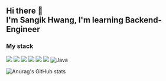 ## Hi there 👋 </br> I'm Sangik Hwang, I'm learning Backend-Engineer

### My stack 
<img src="https://img.shields.io/badge/Python-3776AB?style=for-the-badge&logo=Python&logoColor=white"> <img src="https://img.shields.io/badge/mysql-4479A1?style=for-the-badge&logo=mysql&logoColor=white"> <img src="https://img.shields.io/badge/github-181717?style=for-the-badge&logo=github&logoColor=white"> <img src="https://img.shields.io/badge/velog-20C997?style=for-the-badge&logo=github&logoColor=Green"> <img src="https://img.shields.io/badge/spring-6DB33F?style=for-the-badge&logo=github&logoColor=Green"> <img src="https://img.shields.io/badge/SpringSecurity-6DB33F?style=for-the-badge&logo=github&logoColor=Green"> <img alt="Java" src ="https://img.shields.io/badge/Java-007396.svg?&style=for-the-badge&logo=Java&logoColor=white"/>








![Anurag's GitHub stats](https://github-readme-stats.vercel.app/api?username=Fangsangik&show_icons=true&theme=radical)
